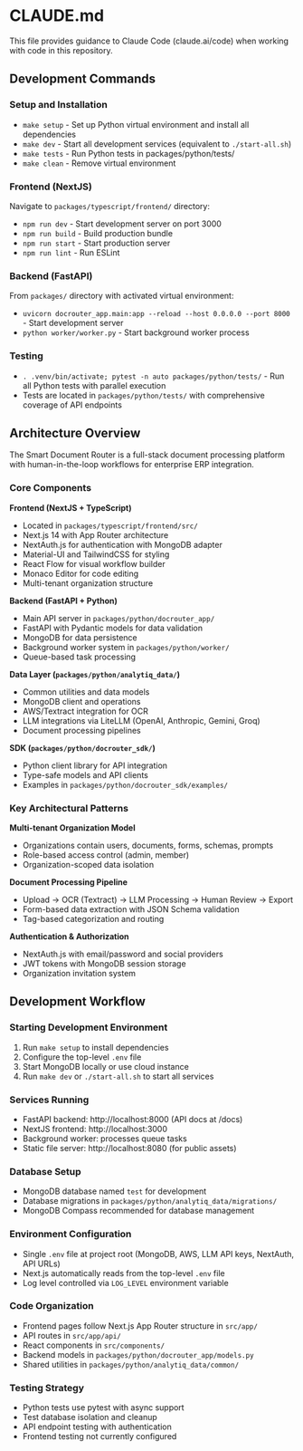 # CLAUDE.md

This file provides guidance to Claude Code (claude.ai/code) when working with code in this repository.

## Development Commands

### Setup and Installation
- `make setup` - Set up Python virtual environment and install all dependencies
- `make dev` - Start all development services (equivalent to `./start-all.sh`)
- `make tests` - Run Python tests in packages/python/tests/
- `make clean` - Remove virtual environment

### Frontend (NextJS)
Navigate to `packages/typescript/frontend/` directory:
- `npm run dev` - Start development server on port 3000
- `npm run build` - Build production bundle
- `npm run start` - Start production server
- `npm run lint` - Run ESLint

### Backend (FastAPI)
From `packages/` directory with activated virtual environment:
- `uvicorn docrouter_app.main:app --reload --host 0.0.0.0 --port 8000` - Start development server
- `python worker/worker.py` - Start background worker process

### Testing
- `. .venv/bin/activate; pytest -n auto packages/python/tests/` - Run all Python tests with parallel execution
- Tests are located in `packages/python/tests/` with comprehensive coverage of API endpoints

## Architecture Overview

The Smart Document Router is a full-stack document processing platform with human-in-the-loop workflows for enterprise ERP integration.

### Core Components

**Frontend (NextJS + TypeScript)**
- Located in `packages/typescript/frontend/src/`
- Next.js 14 with App Router architecture
- NextAuth.js for authentication with MongoDB adapter
- Material-UI and TailwindCSS for styling
- React Flow for visual workflow builder
- Monaco Editor for code editing
- Multi-tenant organization structure

**Backend (FastAPI + Python)**
- Main API server in `packages/python/docrouter_app/`
- FastAPI with Pydantic models for data validation
- MongoDB for data persistence
- Background worker system in `packages/python/worker/`
- Queue-based task processing

**Data Layer (`packages/python/analytiq_data/`)**
- Common utilities and data models
- MongoDB client and operations
- AWS/Textract integration for OCR
- LLM integrations via LiteLLM (OpenAI, Anthropic, Gemini, Groq)
- Document processing pipelines

**SDK (`packages/python/docrouter_sdk/`)**
- Python client library for API integration
- Type-safe models and API clients
- Examples in `packages/python/docrouter_sdk/examples/`

### Key Architectural Patterns

**Multi-tenant Organization Model**
- Organizations contain users, documents, forms, schemas, prompts
- Role-based access control (admin, member)
- Organization-scoped data isolation

**Document Processing Pipeline**
- Upload → OCR (Textract) → LLM Processing → Human Review → Export
- Form-based data extraction with JSON Schema validation
- Tag-based categorization and routing

**Authentication & Authorization**
- NextAuth.js with email/password and social providers
- JWT tokens with MongoDB session storage
- Organization invitation system

## Development Workflow

### Starting Development Environment
1. Run `make setup` to install dependencies
2. Configure the top-level `.env` file
3. Start MongoDB locally or use cloud instance
4. Run `make dev` or `./start-all.sh` to start all services

### Services Running
- FastAPI backend: http://localhost:8000 (API docs at /docs)
- NextJS frontend: http://localhost:3000
- Background worker: processes queue tasks
- Static file server: http://localhost:8080 (for public assets)

### Database Setup
- MongoDB database named `test` for development
- Database migrations in `packages/python/analytiq_data/migrations/`
- MongoDB Compass recommended for database management

### Environment Configuration
- Single `.env` file at project root (MongoDB, AWS, LLM API keys, NextAuth, API URLs)
- Next.js automatically reads from the top-level `.env` file
- Log level controlled via `LOG_LEVEL` environment variable

### Code Organization
- Frontend pages follow Next.js App Router structure in `src/app/`
- API routes in `src/app/api/`
- React components in `src/components/`
- Backend models in `packages/python/docrouter_app/models.py`
- Shared utilities in `packages/python/analytiq_data/common/`

### Testing Strategy
- Python tests use pytest with async support
- Test database isolation and cleanup
- API endpoint testing with authentication
- Frontend testing not currently configured